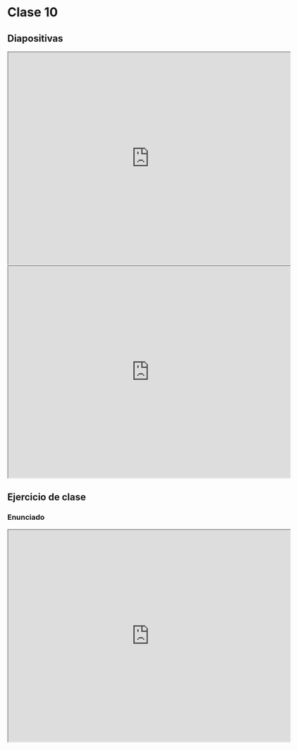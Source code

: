 # Clase 10

## Diapositivas

<iframe src="https://drive.google.com/file/d/1aeP-u1jMxUutqZzDZOgZ_CzetxK7PGu_/preview" width="640" height="480" allow="autoplay"></iframe>

<iframe src="https://drive.google.com/file/d/1gW-DHxDaoiUNH5aJt8LhHnzYMh9tENlZ/preview" width="640" height="480" allow="autoplay"></iframe>

## Ejercicio de clase

### Enunciado

<iframe src="https://drive.google.com/file/d/1NvPva-u4-6uzkep8JFjimDIYyDWiOUQE/preview" width="640" height="480" allow="autoplay"></iframe>


